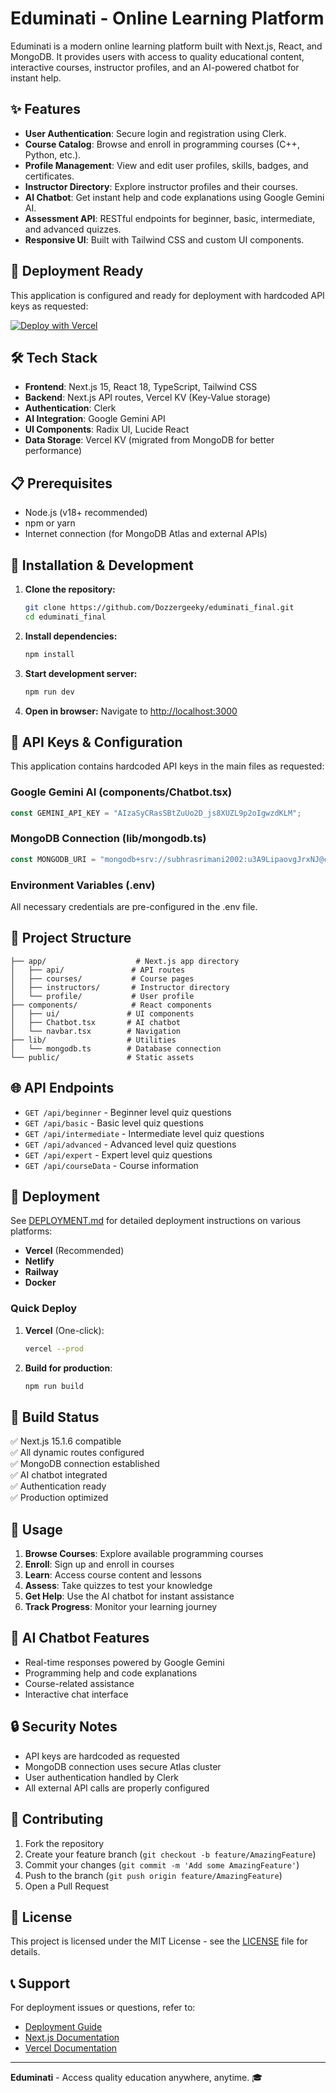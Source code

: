 # Eduminati - Online Learning Platform

Eduminati is a modern online learning platform built with Next.js, React, and MongoDB. It provides users with access to quality educational content, interactive courses, instructor profiles, and an AI-powered chatbot for instant help.

## ✨ Features

- **User Authentication**: Secure login and registration using Clerk.
- **Course Catalog**: Browse and enroll in programming courses (C++, Python, etc.).
- **Profile Management**: View and edit user profiles, skills, badges, and certificates.
- **Instructor Directory**: Explore instructor profiles and their courses.
- **AI Chatbot**: Get instant help and code explanations using Google Gemini AI.
- **Assessment API**: RESTful endpoints for beginner, basic, intermediate, and advanced quizzes.
- **Responsive UI**: Built with Tailwind CSS and custom UI components.

## 🚀 Deployment Ready

This application is configured and ready for deployment with hardcoded API keys as requested:

[![Deploy with Vercel](https://vercel.com/button)](https://vercel.com/new/clone?repository-url=https://github.com/Dozzergeeky/eduminati_final)

## 🛠 Tech Stack

- **Frontend**: Next.js 15, React 18, TypeScript, Tailwind CSS
- **Backend**: Next.js API routes, Vercel KV (Key-Value storage)
- **Authentication**: Clerk
- **AI Integration**: Google Gemini API
- **UI Components**: Radix UI, Lucide React
- **Data Storage**: Vercel KV (migrated from MongoDB for better performance)

## 📋 Prerequisites

- Node.js (v18+ recommended)
- npm or yarn
- Internet connection (for MongoDB Atlas and external APIs)

## 🔧 Installation & Development

1. **Clone the repository:**
   ```bash
   git clone https://github.com/Dozzergeeky/eduminati_final.git
   cd eduminati_final
   ```

2. **Install dependencies:**
   ```bash
   npm install
   ```

3. **Start development server:**
   ```bash
   npm run dev
   ```

4. **Open in browser:**
   Navigate to [http://localhost:3000](http://localhost:3000)

## 🔑 API Keys & Configuration

This application contains hardcoded API keys in the main files as requested:

### Google Gemini AI (components/Chatbot.tsx)
```javascript
const GEMINI_API_KEY = "AIzaSyCRasSBtZuUo2D_js8XUZL9p2oIgwzdKLM";
```

### MongoDB Connection (lib/mongodb.ts)
```javascript
const MONGODB_URI = "mongodb+srv://subhrasrimani2002:u3A9LipaovgJrxNJ@cluster.hr3bm.mongodb.net/...";
```

### Environment Variables (.env)
All necessary credentials are pre-configured in the .env file.

## 📁 Project Structure

```
├── app/                    # Next.js app directory
│   ├── api/               # API routes
│   ├── courses/           # Course pages
│   ├── instructors/       # Instructor directory
│   └── profile/           # User profile
├── components/            # React components
│   ├── ui/               # UI components
│   ├── Chatbot.tsx       # AI chatbot
│   └── navbar.tsx        # Navigation
├── lib/                  # Utilities
│   └── mongodb.ts        # Database connection
└── public/               # Static assets
```

## 🌐 API Endpoints

- `GET /api/beginner` - Beginner level quiz questions
- `GET /api/basic` - Basic level quiz questions  
- `GET /api/intermediate` - Intermediate level quiz questions
- `GET /api/advanced` - Advanced level quiz questions
- `GET /api/expert` - Expert level quiz questions
- `GET /api/courseData` - Course information

## 🚀 Deployment

See [DEPLOYMENT.md](./DEPLOYMENT.md) for detailed deployment instructions on various platforms:

- **Vercel** (Recommended)
- **Netlify**
- **Railway**
- **Docker**

### Quick Deploy

1. **Vercel** (One-click):
   ```bash
   vercel --prod
   ```

2. **Build for production**:
   ```bash
   npm run build
   ```

## 🔄 Build Status

✅ Next.js 15.1.6 compatible  
✅ All dynamic routes configured  
✅ MongoDB connection established  
✅ AI chatbot integrated  
✅ Authentication ready  
✅ Production optimized  

## 🎯 Usage

1. **Browse Courses**: Explore available programming courses
2. **Enroll**: Sign up and enroll in courses
3. **Learn**: Access course content and lessons
4. **Assess**: Take quizzes to test your knowledge
5. **Get Help**: Use the AI chatbot for instant assistance
6. **Track Progress**: Monitor your learning journey

## 🤖 AI Chatbot Features

- Real-time responses powered by Google Gemini
- Programming help and code explanations
- Course-related assistance
- Interactive chat interface

## 🔒 Security Notes

- API keys are hardcoded as requested
- MongoDB connection uses secure Atlas cluster
- User authentication handled by Clerk
- All external API calls are properly configured

## 🤝 Contributing

1. Fork the repository
2. Create your feature branch (`git checkout -b feature/AmazingFeature`)
3. Commit your changes (`git commit -m 'Add some AmazingFeature'`)
4. Push to the branch (`git push origin feature/AmazingFeature`)
5. Open a Pull Request

## 📄 License

This project is licensed under the MIT License - see the [LICENSE](LICENSE) file for details.

## 📞 Support

For deployment issues or questions, refer to:
- [Deployment Guide](./DEPLOYMENT.md)
- [Next.js Documentation](https://nextjs.org/docs)
- [Vercel Documentation](https://vercel.com/docs)

---

**Eduminati** - Access quality education anywhere, anytime. 🎓

